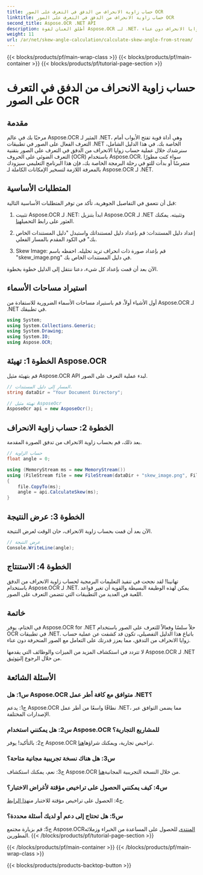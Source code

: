 ```yaml
---
title: حساب زاوية الانحراف من الدفق في التعرف على الصور OCR
linktitle: حساب زاوية الانحراف من الدفق في التعرف على الصور OCR
second_title: Aspose.OCR .NET API
description: أطلق العنان لقوة Aspose.OCR لـ .NET، وهو حل قوي للتعرف على الصور. تعلم كيفية حساب زوايا الانحراف دون عناء.
weight: 11
url: /ar/net/skew-angle-calculation/calculate-skew-angle-from-stream/
---
```


{{< blocks/products/pf/main-wrap-class >}}
{{< blocks/products/pf/main-container >}}
{{< blocks/products/pf/tutorial-page-section >}}

# حساب زاوية الانحراف من الدفق في التعرف على الصور OCR

## مقدمة

مرحبًا بك في عالم Aspose.OCR المثير لـ .NET، وهي أداة قوية تفتح الأبواب أمام التعرف الفعال على الصور في تطبيقات .NET الخاصة بك. في هذا الدليل الشامل، سنرشدك خلال عملية حساب زوايا الانحراف من الدفق في التعرف على الصور بتقنية التعرف الضوئي على الحروف (OCR) باستخدام Aspose.OCR. سواء كنت مطورًا متمرسًا أو بدأت للتو في رحلة البرمجة الخاصة بك، فإن هذا البرنامج التعليمي سيزودك بالمعرفة اللازمة لتسخير الإمكانات الكاملة لـ Aspose.OCR لـ .NET.

## المتطلبات الأساسية

قبل أن نتعمق في التفاصيل الجوهرية، تأكد من توفر المتطلبات الأساسية التالية:

1.  تثبيت Aspose.OCR لـ .NET: ابدأ بتنزيل Aspose.OCR لـ .NET وتثبيته. يمكنك العثور على رابط التحميل[هنا](https://releases.aspose.com/ocr/net/).

2. إعداد دليل المستندات: قم بإعداد دليل لمستنداتك واستبدل "دليل المستندات الخاص بك" في الكود المقدم بالمسار الفعلي.

3. Skew Image: قم بإعداد صورة ذات انحراف تريد تحليله. احفظه باسم "skew_image.png" في دليل المستندات الخاص بك.

الآن بعد أن قمت بإعداد كل شيء، دعنا ننتقل إلى الدليل خطوة بخطوة.

## استيراد مساحات الأسماء

أول الأشياء أولاً، قم باستيراد مساحات الأسماء الضرورية للاستفادة من Aspose.OCR لـ .NET في تطبيقك.

```csharp
using System;
using System.Collections.Generic;
using System.Drawing;
using System.IO;
using Aspose.OCR;
```

## الخطوة 1: تهيئة Aspose.OCR

قم بتهيئة مثيل Aspose.OCR API لبدء عملية التعرف على الصور.

```csharp
// المسار إلى دليل المستندات.
string dataDir = "Your Document Directory";

// تهيئة مثيل AsposeOcr
AsposeOcr api = new AsposeOcr();
```

## الخطوة 2: حساب زاوية الانحراف

بعد ذلك، قم بحساب زاوية الانحراف من تدفق الصورة المقدمة.

```csharp
// حساب الزاوية
float angle = 0;

using (MemoryStream ms = new MemoryStream())
using (FileStream file = new FileStream(dataDir + "skew_image.png", FileMode.Open, FileAccess.Read))
{
    file.CopyTo(ms);
    angle = api.CalculateSkew(ms);
}
```

## الخطوة 3: عرض النتيجة

الآن بعد أن قمت بحساب زاوية الانحراف، حان الوقت لعرض النتيجة.

```csharp
// عرض النتيجة
Console.WriteLine(angle);
```

## الخطوة 4: الاستنتاج

تهانينا! لقد نجحت في تنفيذ التعليمات البرمجية لحساب زاوية الانحراف من الدفق باستخدام Aspose.OCR لـ .NET. يمكن لهذه الوظيفة البسيطة والقوية أن تغير قواعد اللعبة في العديد من التطبيقات التي تتضمن التعرف على الصور.

## خاتمة

في الختام، يوفر Aspose.OCR for .NET حلاً سلسًا وفعالاً للتعرف على الصور باستخدام OCR في تطبيقات .NET. باتباع هذا الدليل التفصيلي، تكون قد كشفت عن عملية حساب زوايا الانحراف من التدفق، مما يعزز قدرتك على التعامل مع الصور المنحرفة دون عناء.

 لا تتردد في استكشاف المزيد من الميزات والوظائف التي يقدمها Aspose.OCR لـ .NET من خلال الرجوع إلى[توثيق](https://reference.aspose.com/ocr/net/).

## الأسئلة الشائعة

### س1: هل Aspose.OCR متوافق مع كافة أطر عمل .NET؟

ج1: يدعم Aspose.OCR نطاقًا واسعًا من أطر عمل .NET، مما يضمن التوافق عبر الإصدارات المختلفة.

### س2: هل يمكنني استخدام Aspose.OCR للمشاريع التجارية؟

 ج2: بالتأكيد! يوفر Aspose.OCR تراخيص تجارية، ويمكنك شراؤها[هنا](https://purchase.aspose.com/buy).

### س3: هل هناك نسخة تجريبية مجانية متاحة؟

 ج3: نعم، يمكنك استكشاف Aspose.OCR من خلال النسخة التجريبية المجانية[هنا](https://releases.aspose.com/).

### س4: كيف يمكنني الحصول على تراخيص مؤقتة لأغراض الاختبار؟

 ج4: الحصول على تراخيص مؤقتة للاختبار من[هذا الرابط](https://purchase.aspose.com/temporary-license/).

### س5: هل تحتاج إلى دعم أو لديك أسئلة محددة؟

 ج5: قم بزيارة مجتمع Aspose.OCR[المنتدى](https://forum.aspose.com/c/ocr/16) للحصول على المساعدة من الخبراء وزملائه المطورين.
{{< /blocks/products/pf/tutorial-page-section >}}

{{< /blocks/products/pf/main-container >}}
{{< /blocks/products/pf/main-wrap-class >}}

{{< blocks/products/products-backtop-button >}}
